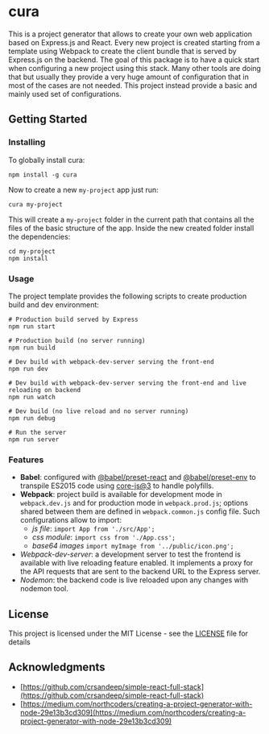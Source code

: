 # cura

This is a project generator that allows to create your own web application based on Express.js and React. Every new project is created starting from a template using Webpack to create the client bundle that is served by Express.js on the backend.
The goal of this package is to have a quick start when configuring a new project using this stack. Many other tools are doing that but usually they provide a very huge amount of configuration that in most of the cases are not needed. This project instead provide a basic and mainly used set of configurations.

## Getting Started

### Installing

To globally install cura:

```
npm install -g cura
```

Now to create a new `my-project` app just run: 

```
cura my-project
```

This will create a `my-project` folder in the current path that contains all the files of the basic structure of the app.  Inside the new created folder install the dependencies:

```
cd my-project
npm install
```

### Usage
The project template provides the following scripts to create production build and dev environment:

```
# Production build served by Express
npm run start

# Production build (no server running)
npm run build

# Dev build with webpack-dev-server serving the front-end
npm run dev

# Dev build with webpack-dev-server serving the front-end and live reloading on backend
npm run watch

# Dev build (no live reload and no server running)
npm run debug

# Run the server
npm run server
```

### Features
- **Babel**: configured with [@babel/preset-react](https://babeljs.io/docs/en/babel-preset-react) and [@babel/preset-env](https://babeljs.io/docs/en/babel-preset-env) to transpile ES2015 code using [core-js@3](https://babeljs.io/docs/en/babel-preset-env#corejs) to handle polyfills.
- **Webpack**: project build is available for development mode in `webpack.dev.js` and for production mode in `webpack.prod.js`; options shared between them are defined in `webpack.common.js` config file. Such configurations allow to import:
    - *js file*: `import App from './src/App';`
    - *css module*: `import css from './App.css';`
    - *base64 images* `import myImage from '../public/icon.png';`
- *Webpack-dev-server*: a development server to test the frontend is available with live reloading feature enabled. It implements a proxy for the API requests that are sent to the backend URL to the Express server.
- *Nodemon*: the backend code is live reloaded upon any changes with nodemon tool.

## License

This project is licensed under the MIT License - see the [LICENSE](LICENSE) file for details

## Acknowledgments

* [https://github.com/crsandeep/simple-react-full-stack](https://github.com/crsandeep/simple-react-full-stack)
* [https://medium.com/northcoders/creating-a-project-generator-with-node-29e13b3cd309](https://medium.com/northcoders/creating-a-project-generator-with-node-29e13b3cd309)
